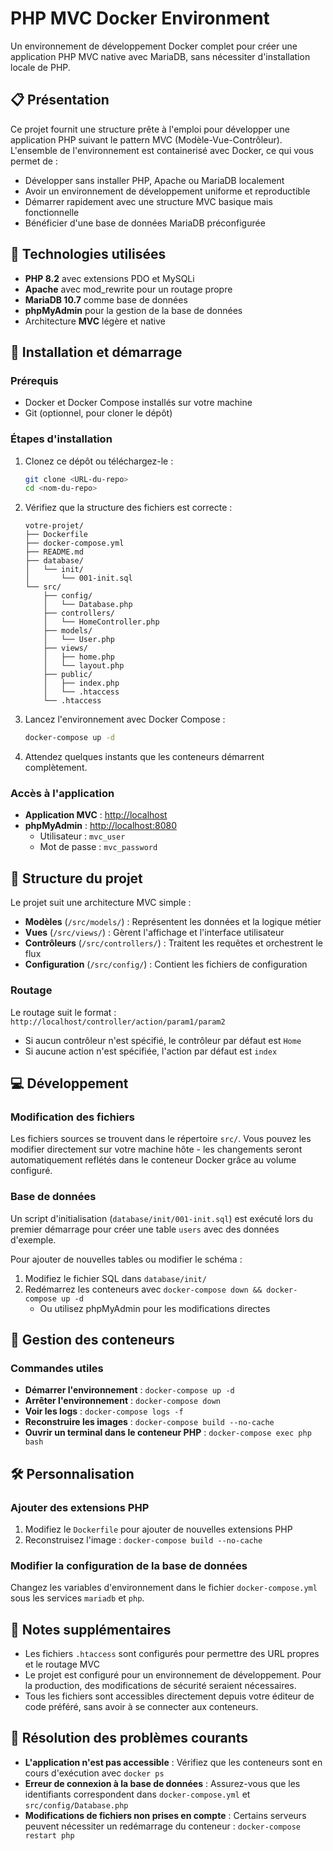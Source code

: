# PHP MVC Docker Environment

Un environnement de développement Docker complet pour créer une application PHP MVC native avec MariaDB, sans nécessiter d'installation locale de PHP.

## 📋 Présentation

Ce projet fournit une structure prête à l'emploi pour développer une application PHP suivant le pattern MVC (Modèle-Vue-Contrôleur). L'ensemble de l'environnement est containerisé avec Docker, ce qui vous permet de :

- Développer sans installer PHP, Apache ou MariaDB localement
- Avoir un environnement de développement uniforme et reproductible
- Démarrer rapidement avec une structure MVC basique mais fonctionnelle
- Bénéficier d'une base de données MariaDB préconfigurée

## 🔧 Technologies utilisées

- **PHP 8.2** avec extensions PDO et MySQLi
- **Apache** avec mod_rewrite pour un routage propre
- **MariaDB 10.7** comme base de données
- **phpMyAdmin** pour la gestion de la base de données
- Architecture **MVC** légère et native

## 🚀 Installation et démarrage

### Prérequis

- Docker et Docker Compose installés sur votre machine
- Git (optionnel, pour cloner le dépôt)

### Étapes d'installation

1. Clonez ce dépôt ou téléchargez-le :
   ```bash
   git clone <URL-du-repo>
   cd <nom-du-repo>
   ```

2. Vérifiez que la structure des fichiers est correcte :
   ```
   votre-projet/
   ├── Dockerfile
   ├── docker-compose.yml
   ├── README.md
   ├── database/
   │   └── init/
   │       └── 001-init.sql
   └── src/
       ├── config/
       │   └── Database.php
       ├── controllers/
       │   └── HomeController.php
       ├── models/
       │   └── User.php
       ├── views/
       │   ├── home.php
       │   └── layout.php
       ├── public/
       │   ├── index.php
       │   └── .htaccess
       └── .htaccess
   ```

3. Lancez l'environnement avec Docker Compose :
   ```bash
   docker-compose up -d
   ```

4. Attendez quelques instants que les conteneurs démarrent complètement.

### Accès à l'application

- **Application MVC** : [http://localhost](http://localhost)
- **phpMyAdmin** : [http://localhost:8080](http://localhost:8080)
  - Utilisateur : `mvc_user`
  - Mot de passe : `mvc_password`

## 📁 Structure du projet

Le projet suit une architecture MVC simple :

- **Modèles** (`/src/models/`) : Représentent les données et la logique métier
- **Vues** (`/src/views/`) : Gèrent l'affichage et l'interface utilisateur
- **Contrôleurs** (`/src/controllers/`) : Traitent les requêtes et orchestrent le flux
- **Configuration** (`/src/config/`) : Contient les fichiers de configuration

### Routage

Le routage suit le format : `http://localhost/controller/action/param1/param2`

- Si aucun contrôleur n'est spécifié, le contrôleur par défaut est `Home`
- Si aucune action n'est spécifiée, l'action par défaut est `index`

## 💻 Développement

### Modification des fichiers

Les fichiers sources se trouvent dans le répertoire `src/`. Vous pouvez les modifier directement sur votre machine hôte - les changements seront automatiquement reflétés dans le conteneur Docker grâce au volume configuré.

### Base de données

Un script d'initialisation (`database/init/001-init.sql`) est exécuté lors du premier démarrage pour créer une table `users` avec des données d'exemple.

Pour ajouter de nouvelles tables ou modifier le schéma :
1. Modifiez le fichier SQL dans `database/init/`
2. Redémarrez les conteneurs avec `docker-compose down && docker-compose up -d`
   - Ou utilisez phpMyAdmin pour les modifications directes

## 🧰 Gestion des conteneurs

### Commandes utiles

- **Démarrer l'environnement** : `docker-compose up -d`
- **Arrêter l'environnement** : `docker-compose down`
- **Voir les logs** : `docker-compose logs -f`
- **Reconstruire les images** : `docker-compose build --no-cache`
- **Ouvrir un terminal dans le conteneur PHP** : `docker-compose exec php bash`

## 🛠️ Personnalisation

### Ajouter des extensions PHP

1. Modifiez le `Dockerfile` pour ajouter de nouvelles extensions PHP
2. Reconstruisez l'image : `docker-compose build --no-cache`

### Modifier la configuration de la base de données

Changez les variables d'environnement dans le fichier `docker-compose.yml` sous les services `mariadb` et `php`.

## 📝 Notes supplémentaires

- Les fichiers `.htaccess` sont configurés pour permettre des URL propres et le routage MVC
- Le projet est configuré pour un environnement de développement. Pour la production, des modifications de sécurité seraient nécessaires.
- Tous les fichiers sont accessibles directement depuis votre éditeur de code préféré, sans avoir à se connecter aux conteneurs.

## 🚨 Résolution des problèmes courants

- **L'application n'est pas accessible** : Vérifiez que les conteneurs sont en cours d'exécution avec `docker ps`
- **Erreur de connexion à la base de données** : Assurez-vous que les identifiants correspondent dans `docker-compose.yml` et `src/config/Database.php`
- **Modifications de fichiers non prises en compte** : Certains serveurs peuvent nécessiter un redémarrage du conteneur : `docker-compose restart php`
